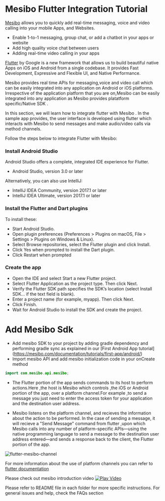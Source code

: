 # Mesibo Flutter Integration Tutorial

[Mesibo](https://mesibo.com) allows you to quickly add real-time messaging, voice and video calling into your mobile Apps, and Websites.
  - Enable 1-to-1 messaging, group chat, or add a chatbot in your apps or website
  - Add high quality voice chat between users
  - Adding real-time video calling in your apps
  
[Flutter](https://flutter.io/) by Google is a new framework that allows us to build beautiful native Apps on iOS and Android from a single codebase. It provides Fast Development, Expressive and Flexible UI, and Native Performance.


Mesibo provides real time APIs for messaging,voice and video call which can be easily integrated into any application on Android or iOS platforms. Irrespective of the application platform that you are on,Mesibo can be easily integrated into any application as Mesibo provides platatform specific/Native SDK .

In this section, we will learn how to integrate flutter with Mesibo . In the sample app provides, the user interface is developed using flutter which interacts with Mesibo to send messages and make audio/video calls via method channels.

Follow the steps below to integrate Flutter with Mesibo:

### Install Android Studio

Android Studio offers a complete, integrated IDE experience for Flutter.

   - Android Studio, version 3.0 or later

Alternatively, you can also use IntelliJ:

   - IntelliJ IDEA Community, version 2017.1 or later
   - IntelliJ IDEA Ultimate, version 2017.1 or later

### Install the Flutter and Dart plugins

To install these:

   - Start Android Studio.
   - Open plugin preferences (Preferences > Plugins on macOS, File > Settings > Plugins on Windows & Linux).
   - Select Browse repositories, select the Flutter plugin and click Install.
   - Click Yes when prompted to install the Dart plugin.
   - Click Restart when prompted

### Create the app

   - Open the IDE and select Start a new Flutter project.
   - Select Flutter Application as the project type. Then click Next.
   - Verify the Flutter SDK path specifies the SDK’s location (select Install SDK… if the text field is blank).
   - Enter a project name (for example, myapp). Then click Next.
   - Click Finish.
   - Wait for Android Studio to install the SDK and create the project.
   
   
 # Add Mesibo Sdk
 
   - Add mesibo SDK to your project by adding gradle dependency and performing gradle sync as explained in our [First Android App tutorial] (https://mesibo.com/documentation/tutorials/first-app/android/)
   - Import mesibo API and add mesibo initialization code in your onCreate method

```java
import com.mesibo.api.mesibo;
```
  


- The Flutter portion of the app sends commands to  its host to perform actions.Here ,the host is Mesibo which controls ,the iOS or Android portion of the app, over a platform channel.For example ,to send a message you just need to enter the access token for your application and the destination user address.

- Mesibo listens on the platform channel, and recieves the information about the action to be performed. In the case of sending a message, it will recieve a "Send Message" command from flutter ,upon which Mesibo calls into any number of platform-specific APIs—using the native programming language to send a message to the destination user address entered—and sends a response back to the client, the Flutter portion of the app.

![flutter-mesibo-channel](https://flutter.dev/images/PlatformChannels.png)

For more information about the use  of platform channels you can refer to [flutter documentation](https://flutter.dev/docs/development/platform-integration/platform-channels)


Please check out mesibo introduction video
[![Play Video](https://img.youtube.com/vi/imHA4kBRSH0/0.jpg)](https://www.youtube.com/watch?v=imHA4kBRSH0)

Please refer to README file in each folder for more specific instructions. For general issues and help, check the FAQs section


